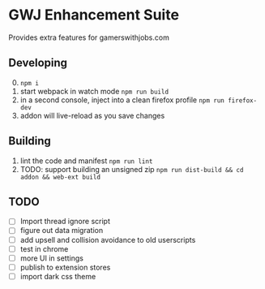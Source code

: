 # GWJ Enhancement Suite

Provides extra features for gamerswithjobs.com

## Developing

0. `npm i`
1. start webpack in watch mode `npm run build`
2. in a second console, inject into a clean firefox profile `npm run firefox-dev`
3. addon will live-reload as you save changes

## Building

1. lint the code and manifest `npm run lint`
2. TODO: support building an unsigned zip `npm run dist-build && cd addon && web-ext build`

## TODO

- [ ] Import thread ignore script
- [ ] figure out data migration
- [ ] add upsell and collision avoidance to old userscripts
- [ ] test in chrome
- [ ] more UI in settings
- [ ] publish to extension stores
- [ ] import dark css theme
